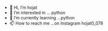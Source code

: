 - 👋 Hi, I’m hojat
- 👀 I’m interested in ... python
- 🌱 I’m currently learning ...python
- 📫 How to reach me ...on Instagram hojat0_078

<!---
hojat437/hojat437 is a ✨ special ✨ repository because its `README.md` (this file) appears on your GitHub profile.
You can click the Preview link to take a look at your changes.
--->

